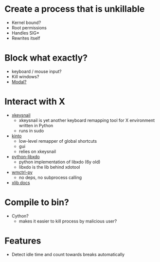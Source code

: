 # Create a process that is unkillable
- Kernel bound?
- Root permissions
- Handles SIG*
- Rewrites itself

# Block what exactly?
- keyboard / mouse input?
- Kill windows?
- [Modal?](https://github.com/paulbrodner/take-a-break)

# Interact with X
- [xkeysnail](https://github.com/mooz/xkeysnail)
  - xkeysnail is yet another keyboard remapping tool for X environment written in Python
  - runs in sudo
- [kinto](https://github.com/rbreaves/kinto)
  - low-level remapper of global shortcuts
  - gui
  - relies on xkeysnail
- [python-libxdo](https://github.com/rshk/python-libxdo/blob/master/xdo/xdo.py)
  - python implementation of libxdo (6y old)
  - libxdo is the lib behind xdotool
- [wmctrl-py](https://github.com/iyadahmed/wmctrl-py)
  - no deps, no subprocess calling
- [xlib docs](https://tronche.com/gui/x/xlib/)

# Compile to bin?
- Cython?
  - makes it easier to kill process by malicious user?

# Features
- Detect idle time and count towards breaks automatically
